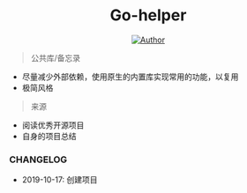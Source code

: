 <h1 align="center">Go-helper</h1>
<p align="center">
    <a href="https://github.com/wuxiaoxiaoshen">
        <img src="https://img.shields.io/badge/Author-wuxiaoxiaoshen-green" alt="Author">
    </a>
</p>

> 公共库/备忘录

- 尽量减少外部依赖，使用原生的内置库实现常用的功能，以复用
- 极简风格


> 来源

- 阅读优秀开源项目
- 自身的项目总结




### CHANGELOG

- 2019-10-17: 创建项目